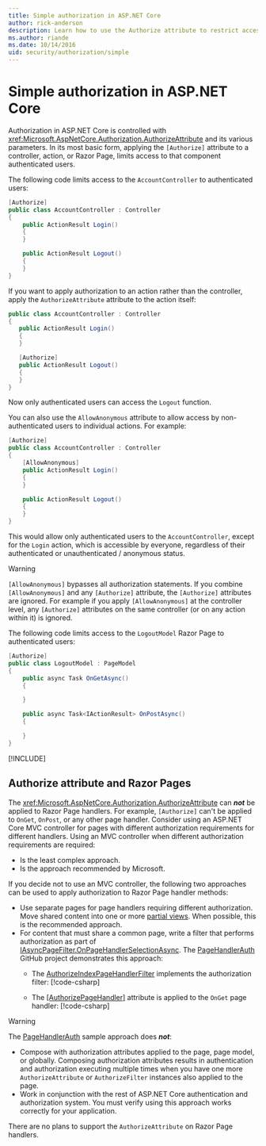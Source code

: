 ```yaml
---
title: Simple authorization in ASP.NET Core
author: rick-anderson
description: Learn how to use the Authorize attribute to restrict access to ASP.NET Core controllers and actions.
ms.author: riande
ms.date: 10/14/2016
uid: security/authorization/simple
---
```

# Simple authorization in ASP.NET Core

<a name="security-authorization-simple"></a>

Authorization in ASP.NET Core is controlled with <xref:Microsoft.AspNetCore.Authorization.AuthorizeAttribute> and its various parameters. In its most basic form, applying the `[Authorize]` attribute to a controller, action, or Razor Page, limits access to that component authenticated users.

The following code limits access to the `AccountController` to authenticated users:

```csharp
[Authorize]
public class AccountController : Controller
{
    public ActionResult Login()
    {
    }

    public ActionResult Logout()
    {
    }
}
```

If you want to apply authorization to an action rather than the controller, apply the `AuthorizeAttribute` attribute to the action itself:

```csharp
public class AccountController : Controller
{
   public ActionResult Login()
   {
   }

   [Authorize]
   public ActionResult Logout()
   {
   }
}
```

Now only authenticated users can access the `Logout` function.

You can also use the `AllowAnonymous` attribute to allow access by non-authenticated users to individual actions. For example:

```csharp
[Authorize]
public class AccountController : Controller
{
    [AllowAnonymous]
    public ActionResult Login()
    {
    }

    public ActionResult Logout()
    {
    }
}
```

This would allow only authenticated users to the `AccountController`, except for the `Login` action, which is accessible by everyone, regardless of their authenticated or unauthenticated / anonymous status.

> [!WARNING]
> `[AllowAnonymous]` bypasses all authorization statements. If you combine `[AllowAnonymous]` and any `[Authorize]` attribute, the `[Authorize]` attributes are ignored. For example if you apply `[AllowAnonymous]` at the controller level, any `[Authorize]` attributes on the same controller (or on any action within it) is ignored.

The following code limits access to the `LogoutModel` Razor Page to authenticated users:

```csharp
[Authorize]
public class LogoutModel : PageModel
{
    public async Task OnGetAsync()
    {

    }

    public async Task<IActionResult> OnPostAsync()
    {

    }
}
```

[!INCLUDE[](~/includes/requireAuth.md)]

<a name="aarp"></a>

## Authorize attribute and Razor Pages

The <xref:Microsoft.AspNetCore.Authorization.AuthorizeAttribute> can ***not*** be applied to Razor Page handlers. For example, `[Authorize]` can't be applied to `OnGet`, `OnPost`, or any other page handler. Consider using an ASP.NET Core MVC controller for pages with different authorization requirements for different handlers. Using an MVC controller when different authorization requirements are required:

* Is the least complex approach.
* Is the approach recommended by Microsoft.

If you decide not to use an MVC controller, the following two approaches can be used to apply authorization to Razor Page handler methods:

* Use separate pages for page handlers requiring different authorization. Move shared content into one or more [partial views](xref:mvc/views/partial). When possible, this is the recommended approach.
* For content that must share a common page, write a filter that performs authorization as part of [IAsyncPageFilter.OnPageHandlerSelectionAsync](xref:Microsoft.AspNetCore.Mvc.Filters.IAsyncPageFilter.OnPageHandlerSelectionAsync%2A). The [PageHandlerAuth](https://github.com/dotnet/AspNetCore.Docs/tree/main/aspnetcore/security/authorization/simple/samples/3.1/PageHandlerAuth) GitHub project demonstrates this approach:
  * The [AuthorizeIndexPageHandlerFilter](https://github.com/dotnet/AspNetCore.Docs/blob/main/aspnetcore/security/authorization/simple/samples/3.1/PageHandlerAuth/AuthorizeIndexPageHandlerFilter.cs) implements the authorization filter:
  [!code-csharp[](~/security/authorization/simple/samples/3.1/PageHandlerAuth/Pages/Index.cshtml.cs?name=snippet)]

  * The [[AuthorizePageHandler]](https://github.com/dotnet/AspNetCore.Docs/tree/main/aspnetcore/security/authorization/simple/samples/3.1/PageHandlerAuth/Pages/Index.cshtml.cs#L16) attribute is applied to the `OnGet` page handler:
  [!code-csharp[](~/security/authorization/simple/samples/3.1/PageHandlerAuth/AuthorizeIndexPageHandlerFilter.cs?name=snippet)]

> [!WARNING]
> The [PageHandlerAuth](https://github.com/pranavkm/PageHandlerAuth) sample approach does ***not***:
> * Compose with authorization attributes applied to the page, page model, or globally. Composing authorization attributes results in authentication and authorization executing multiple times when you have one more `AuthorizeAttribute` or `AuthorizeFilter` instances also applied to the page.
> * Work in conjunction with the rest of ASP.NET Core authentication and authorization system. You must verify using this approach works correctly for your application.

There are no plans to support the `AuthorizeAttribute` on Razor Page handlers.
